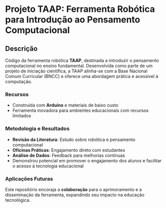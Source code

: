 
# Projeto TAAP: Ferramenta Robótica para Introdução ao Pensamento Computacional

## Descrição
Código da ferramenta robótica **TAAP**, destinada a introduzir o pensamento computacional no ensino fundamental. Desenvolvida como parte de um projeto de iniciação científica, a TAAP alinha-se com a Base Nacional Comum Curricular (BNCC) e oferece uma abordagem prática e acessível à computação.

### Recursos
- Construída com **Arduíno** e materiais de baixo custo
- Ferramenta inovadora para ambientes educacionais com recursos limitados

### Metodologia e Resultados
- **Revisão da Literatura**: Estudo sobre robótica e pensamento computacional
- **Oficinas Práticas**: Engajamento direto com estudantes
- **Análise de Dados**: Feedback para melhorias contínuas
- Demonstrou potencial em promover o engajamento dos alunos e facilitar o acesso à tecnologia educacional

### Aplicações Futuras
Este repositório encoraja a **colaboração** para o aprimoramento e a disseminação da ferramenta, expandindo seu impacto na educação tecnológica.

